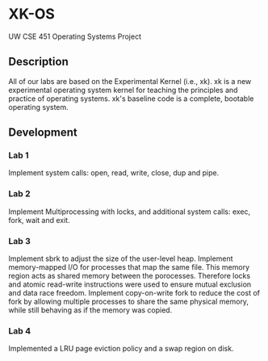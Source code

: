 # XK-OS
UW CSE 451 Operating Systems Project

## Description
All of our labs are based on the Experimental Kernel (i.e., xk). xk is a new experimental operating system kernel for teaching the principles and practice of operating systems. 
xk's baseline code is a complete, bootable operating system.

## Development
### Lab 1
Implement system calls: open, read, write, close, dup and pipe.

### Lab 2
Implement Multiprocessing with locks, and additional system calls: exec, fork, wait and exit.

### Lab 3
Implement sbrk to adjust the size of the user-level heap.
Implement memory-mapped I/O for processes that map the same file. This memory region acts as shared memory between the porocesses.
Therefore locks and atomic read-write instructions were used to ensure mutual exclusion and data race freedom.
Implement copy-on-write fork to reduce the cost of fork by allowing multiple processes to share the same physical memory, while still behaving as if the memory was copied.

### Lab 4
Implemented a LRU page eviction policy and a swap region on disk.
